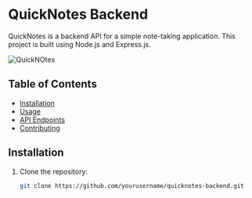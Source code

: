 # QuickNotes Backend

QuickNotes is a backend API for a simple note-taking application. This project is built using Node.js and Express.js.

![QuickNOtes](https://github.com/user-attachments/assets/9b1467bc-b44c-46a7-9fe2-4186c47579ea)


## Table of Contents

- [Installation](#installation)
- [Usage](#usage)
- [API Endpoints](#api-endpoints)
- [Contributing](#contributing)

## Installation

1. Clone the repository:
   ```sh
   git clone https://github.com/yourusername/quicknotes-backend.git
